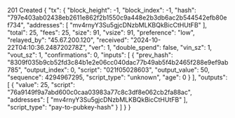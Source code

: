 201 Created
{
  "tx": {
    "block_height": -1,
    "block_index": -1,
    "hash": "797e403ab02438eb2611e862f2b1550c9a448e2b3db6ac2b544542efb80ef734",
    "addresses": [
      "mv4rnyY3Su5gjcDNzbMLKBQkBicCtHUtFB"
    ],
    "total": 25,
    "fees": 25,
    "size": 91,
    "vsize": 91,
    "preference": "low",
    "relayed_by": "45.67.200.120",
    "received": "2024-10-22T04:10:36.248720278Z",
    "ver": 1,
    "double_spend": false,
    "vin_sz": 1,
    "vout_sz": 1,
    "confirmations": 0,
    "inputs": [
      {
        "prev_hash": "8309f035b9cb52fd3c84b1e2e06cc040dac77b49ab5f4b2465f288e9ef9ab785",
        "output_index": 0,
        "script": "021f05028603",
        "output_value": 50,
        "sequence": 4294967295,
        "script_type": "unknown",
        "age": 0
      }
    ],
    "outputs": [
      {
        "value": 25,
        "script": "76a9149f9a7abd600c0caa03983a77c8c3df8e062cb2fa88ac",
        "addresses": [
          "mv4rnyY3Su5gjcDNzbMLKBQkBicCtHUtFB"
        ],
        "script_type": "pay-to-pubkey-hash"
      }
    ]
  }
}